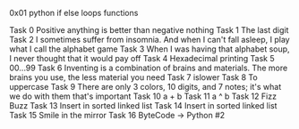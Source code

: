 0x01 python if else loops functions

Task 0 Positive anything is better than negative nothing
Task 1 The last digit
Task 2 I sometimes suffer from insomnia. And when I can't fall asleep, I play what I call the alphabet game
Task 3 When I was having that alphabet soup, I never thought that it would pay off
Task 4 Hexadecimal printing
Task 5 00...99
Task 6 Inventing is a combination of brains and materials. The more brains you use, the less material you need
Task 7 islower
Task 8 To uppercase
Task 9 There are only 3 colors, 10 digits, and 7 notes; it's what we do with them that's important
Task 10 a + b
Task 11 a ^ b
Task 12 Fizz Buzz
Task 13 Insert in sorted linked list
Task 14 Insert in sorted linked list
Task 15 Smile in the mirror
Task 16 ByteCode -> Python #2
